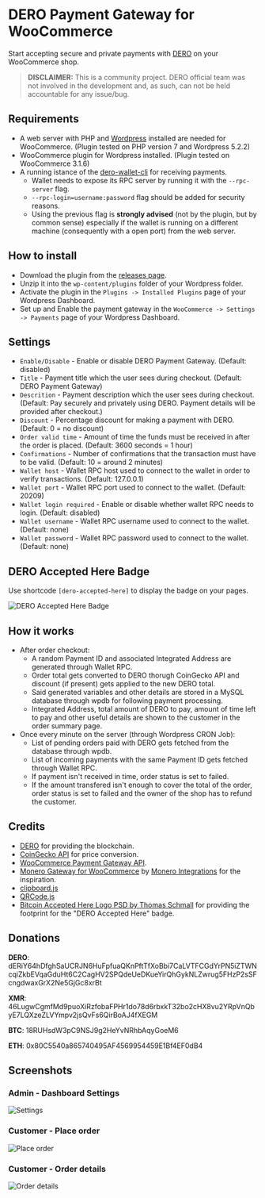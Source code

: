 # DERO Payment Gateway for WooCommerce

Start accepting secure and private payments with [DERO](https://dero.io/) on your WooCommerce shop.

>**DISCLAIMER:** This is a community project. DERO official team was not involved in the development and, as such, can not be held accountable for any issue/bug.

## Requirements
* A web server with PHP and [Wordpress](https://wordpress.org/download/) installed are needed for WooCommerce. (Plugin tested on PHP version 7 and Wordpress 5.2.2)
* WooCommerce plugin for Wordpress installed. (Plugin tested on WooCommerce 3.1.6)
* A running istance of the [dero-wallet-cli](https://github.com/deroproject/derosuite/releases) for receiving payments.
  * Wallet needs to expose its RPC server by running it with the `--rpc-server` flag.
  * `--rpc-login=username:password` flag should be added for security reasons.
  * Using the previous flag is __strongly advised__ (not by the plugin, but by common sense) especially if the wallet is running on a different machine (consequently with a open port) from the web server.

## How to install
* Download the plugin from the [releases page](https://github.com/Peppinux/dero-woocommerce-gateway/releases).
* Unzip it into the `wp-content/plugins` folder of your Wordpress folder.
* Activate the plugin in the `Plugins -> Installed Plugins` page of your Wordpress Dashboard.
* Set up and Enable the payment gateway in the `WooCommerce -> Settings -> Payments` page of your Wordpress Dashboard.

## Settings
* `Enable/Disable` - Enable or disable DERO Payment Gateway. (Default: disabled)
* `Title` - Payment title which the user sees during checkout. (Default: DERO Payment Gateway)
* `Descrition` - Payment description which the user sees during checkout. (Default: Pay securely and privately using DERO. Payment details will be provided after checkout.)
* `Discount` - Percentage discount for making a payment with DERO. (Default: 0 = no discount)
* `Order valid time` - Amount of time the funds must be received in after the order is placed. (Default: 3600 seconds = 1 hour)
* `Confirmations` - Number of confirmations that the transaction must have to be valid. (Default: 10 = around 2 minutes)
* `Wallet host` - Wallet RPC host used to connect to the wallet in order to verify transactions. (Default: 127.0.0.1)
* `Wallet port` - Wallet RPC port used to connect to the wallet. (Default: 20209)
* `Wallet login required` - Enable or disable whether wallet RPC needs to login. (Default: disabled)
* `Wallet username` - Wallet RPC username used to connect to the wallet. (Default: none)
* `Wallet password` - Wallet RPC password used to connect to the wallet. (Default: none)

## DERO Accepted Here Badge
Use shortcode `[dero-accepted-here]` to display the badge on your pages.

![DERO Accepted Here Badge](https://i.imgur.com/2eAdksP.png)

## How it works
* After order checkout: 
  * A random Payment ID and associated Integrated Address are generated through Wallet RPC.
  * Order total gets converted to DERO thorugh CoinGecko API and discount (if present) gets applied to the new DERO total.
  * Said generated variables and other details are stored in a MySQL database through wpdb for following payment processing.
  * Integrated Address, total amount of DERO to pay, amount of time left to pay and other useful details are shown to the customer in the order summary page.
* Once every minute on the server (through Wordpress CRON Job):
    * List of pending orders paid with DERO gets fetched from the database through wpdb.
    * List of incoming payments with the same Payment ID gets fetched through Wallet RPC.
    * If payment isn't received in time, order status is set to failed.
    * If the amount transfered isn't enough to cover the total of the order, order status is set to failed and the owner of the shop has to refund the customer.

## Credits
- [DERO](https://dero.io/) for providing the blockchain.
- [CoinGecko API](https://www.coingecko.com/api) for price conversion.
- [WooCommerce Payment Gateway API](https://docs.woocommerce.com/document/payment-gateway-api/).
- [Monero Gateway for WooCommerce](https://github.com/monero-integrations/monerowp) by [Monero Integrations](https://github.com/monero-integrations) for the inspiration.
- [clipboard.js](https://clipboardjs.com/)
- [QRCode.js](https://davidshimjs.github.io/qrcodejs/)
- [Bitcoin Accepted Here Logo PSD by Thomas Schmall](https://www.oxpal.com/bitcoin-accepted-here-logos.html) for providing the footprint for the "DERO Accepted Here" badge.

## Donations
__DERO__: dERiY64hDfghSaUCRJN6HuFpfuaQKnPftTfXoBbi7CaLVTFCGdYrPN5iZTWNcqiZkbEVqaGduHt6C2CagHV2SPQdeUeDKueYirQhGykNLZwrug5FHzP2sSFcngdwaxGrX2Ne5GjGc8xrBt

__XMR__: 46LugwCgmfMd9puoXiRzfobaFPHr1do78d6rbxkT32bo2cHX8vu2YRpVnQbyE7LQXzeZLVYmpv2jsQvFs6QirBoAJ4fXEGM

__BTC__: 18RUHsdW3pC9NSJ9g2HeYvNRhbAqyGoeM6

__ETH__: 0x80C5540a865740495AF4569954459E1Bf4EF0dB4

## Screenshots

### Admin - Dashboard Settings
![Settings](https://i.imgur.com/eDANcx8.png)

### Customer - Place order
![Place order](https://i.imgur.com/TMNb3DB.png)

### Customer - Order details
![Order details](https://i.imgur.com/Zb4RIkt.png)
